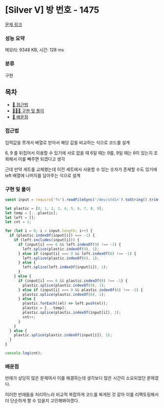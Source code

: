 # [Silver V] 방 번호 - 1475

[문제 링크](https://www.acmicpc.net/problem/1475)

### 성능 요약

메모리: 9348 KB, 시간: 128 ms

### 분류

구현

## 목차

- [🤔 접근법](#접근법)
- [👨🏻‍💻 구현 및 풀이](#구현-및-풀이)
- [🫢 배운점](#배운점)

### 접근법

입력값을 쪼개서 배열로 받아서 해당 값을 비교하는 식으로 코드를 설계

6, 9 를 뒤집어서 이용할 수 있기에 서로 없을 때 6일 때는 9를, 9일 때는 6이 있는지 조회해서 이를 빼주면 되겠다고 생각

근데 만약 세트를 교체했는데 이전 세트에서 사용할 수 있는 숫자가 존재할 수도 있기에 left 배열에 나머지를 담아주는 식으로 설계

### 구현 및 풀이

```javascript
const input = require('fs').readFileSync('/dev/stdin').toString().trim().split('').map(Number);

let plastic = [0, 1, 2, 3, 4, 5, 6, 7, 8, 9];
let temp = [...plastic];
let left = [];
let cnt = 1;

for (let i = 0; i < input.length; i++) {
  if (plastic.indexOf(input[i]) === -1) {
    if (left.includes(input[i])) {
      if (input[i] === 6 && left.indexOf(9) !== -1) {
        left.splice(plastic.indexOf(9), 1);
      } else if (input[i] === 9 && left.indexOf(6) !== -1) {
        left.splice(plastic.indexOf(6), 1);
      } else {
        left.splice(left.indexOf(input[i]), 1);
      }
    } else {
      if (input[i] === 6 && plastic.indexOf(9) !== -1) {
        plastic.splice(plastic.indexOf(9), 1);
      } else if (input[i] === 9 && plastic.indexOf(6) !== -1) {
        plastic.splice(plastic.indexOf(6), 1);
      } else {
        plastic.forEach((el) => left.push(el));
        plastic = [...temp];
        plastic.splice(plastic.indexOf(input[i]), 1);
        cnt++;
      }
    }
  } else {
    plastic.splice(plastic.indexOf(input[i]), 1);
  }
}

console.log(cnt);
```

### 배운점

반례가 상당히 많은 문제여서 이를 해결하는데 생각보다 많은 시간이 소요되었던 문제였다.

이러한 반례들을 처리하느라 비교적 복잡하게 코드를 짜게된 것 같아 이를 리팩토링해서 더 단순하게 짤 수 있을지 고민해봐야겠다.

